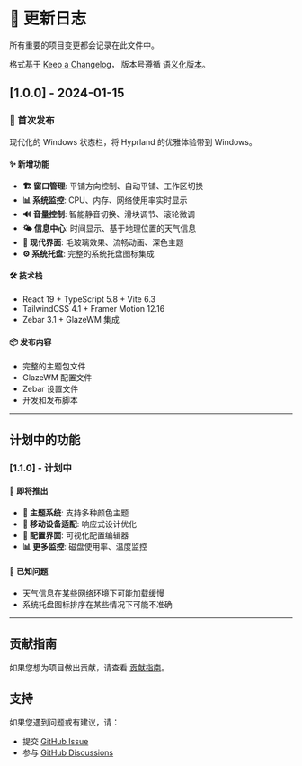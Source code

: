 # 📝 更新日志

所有重要的项目变更都会记录在此文件中。

格式基于 [Keep a Changelog](https://keepachangelog.com/zh-CN/1.0.0/)，
版本号遵循 [语义化版本](https://semver.org/lang/zh-CN/)。

## [1.0.0] - 2024-01-15

### 🎉 首次发布

现代化的 Windows 状态栏，将 Hyprland 的优雅体验带到 Windows。

#### ✨ 新增功能

- **🏗️ 窗口管理**: 平铺方向控制、自动平铺、工作区切换
- **📊 系统监控**: CPU、内存、网络使用率实时显示
- **🔊 音量控制**: 智能静音切换、滑块调节、滚轮微调
- **🌤️ 信息中心**: 时间显示、基于地理位置的天气信息
- **🎨 现代界面**: 毛玻璃效果、流畅动画、深色主题
- **⚙️ 系统托盘**: 完整的系统托盘图标集成

#### 🛠️ 技术栈

- React 19 + TypeScript 5.8 + Vite 6.3
- TailwindCSS 4.1 + Framer Motion 12.16
- Zebar 3.1 + GlazeWM 集成

#### 📦 发布内容

- 完整的主题包文件
- GlazeWM 配置文件
- Zebar 设置文件
- 开发和发布脚本

---

## 计划中的功能

### [1.1.0] - 计划中

#### 🔮 即将推出

- **🎨 主题系统**: 支持多种颜色主题
- **📱 移动设备适配**: 响应式设计优化
- **🔧 配置界面**: 可视化配置编辑器
- **📊 更多监控**: 磁盘使用率、温度监控

#### 🐛 已知问题

- 天气信息在某些网络环境下可能加载缓慢
- 系统托盘图标排序在某些情况下可能不准确

---

## 贡献指南

如果您想为项目做出贡献，请查看 [贡献指南](CONTRIBUTING.md)。

## 支持

如果您遇到问题或有建议，请：

- 提交 [GitHub Issue](https://github.com/AnkRoot/hyprglaze-bar/issues)
- 参与 [GitHub Discussions](https://github.com/AnkRoot/hyprglaze-bar/discussions)
